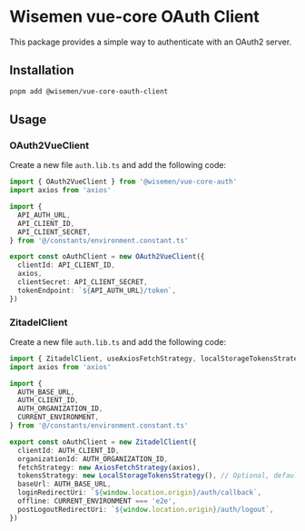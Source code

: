 # Wisemen vue-core OAuth Client

This package provides a simple way to authenticate with an OAuth2 server.

## Installation

```bash
pnpm add @wisemen/vue-core-oauth-client
```

## Usage


### OAuth2VueClient
Create a new file `auth.lib.ts` and add the following code:

```typescript
import { OAuth2VueClient } from '@wisemen/vue-core-auth'
import axios from 'axios'

import {
  API_AUTH_URL,
  API_CLIENT_ID,
  API_CLIENT_SECRET,
} from '@/constants/environment.constant.ts'

export const oAuthClient = new OAuth2VueClient({
  clientId: API_CLIENT_ID,
  axios,
  clientSecret: API_CLIENT_SECRET,
  tokenEndpoint: `${API_AUTH_URL}/token`,
})
```



### ZitadelClient

Create a new file `auth.lib.ts` and add the following code:

```typescript
import { ZitadelClient, useAxiosFetchStrategy, localStorageTokensStrategy } from '@wisemen/vue-core-auth'
import axios from 'axios'

import {
  AUTH_BASE_URL,
  AUTH_CLIENT_ID,
  AUTH_ORGANIZATION_ID,
  CURRENT_ENVIRONMENT,
} from '@/constants/environment.constant.ts'

export const oAuthClient = new ZitadelClient({
  clientId: AUTH_CLIENT_ID,
  organizationId: AUTH_ORGANIZATION_ID,
  fetchStrategy: new AxiosFetchStrategy(axios),
  tokensStrategy: new LocalStorageTokensStrategy(), // Optional, defaults to localStorage 
  baseUrl: AUTH_BASE_URL,
  loginRedirectUri: `${window.location.origin}/auth/callback`,
  offline: CURRENT_ENVIRONMENT === 'e2e',
  postLogoutRedirectUri: `${window.location.origin}/auth/logout`,
})
```
